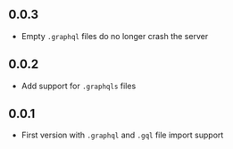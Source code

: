## 0.0.3

- Empty `.graphql` files do no longer crash the server

## 0.0.2

- Add support for `.graphqls` files

## 0.0.1

- First version with `.graphql` and `.gql` file import support
